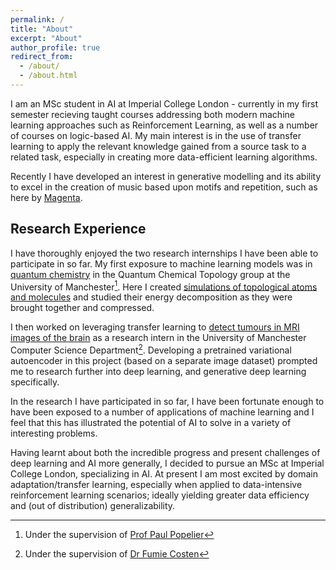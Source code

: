 ```yaml
---
permalink: /
title: "About"
excerpt: "About"
author_profile: true
redirect_from: 
  - /about/
  - /about.html
---
```

I am an MSc student in AI at Imperial College London - currently in my first semester recieving taught courses addressing both modern machine
learning approaches such as Reinforcement Learning, as well as a number of courses on logic-based AI. My main interest is in the use of transfer learning to apply the relevant knowledge gained from a source task to a related task, especially in creating more data-efficient learning algorithms. 

Recently I have developed an interest in generative modelling and its ability to excel in the creation of music based upon motifs and repetition, such as here by [Magenta](https://magenta.tensorflow.org/transformer-autoencoder). 

## Research Experience
I have thoroughly enjoyed the two research internships I have been able to participate in so far. My first exposure to machine learning models was in [quantum chemistry](publication/2019-02-topological-compression) in the Quantum Chemical Topology group at the University of Manchester[^1]. Here I created [simulations of topological atoms and molecules](https://dominicwllmsn.github.io/projects/1_qct-compression/) and studied their energy decomposition as they were brought together and compressed.

I then worked on leveraging transfer learning to [detect tumours in MRI images of the brain](dominicwllmsn.github.io/projects/2_mri-transfer/) as a research intern in the University of Manchester Computer Science Department[^2]. Developing a pretrained variational autoencoder in this project (based on a separate image dataset) prompted me to research further into deep learning, and generative deep learning specifically.

In the research I have participated in so far, I have been fortunate enough to have been exposed to a number of applications of machine learning and I feel that this has illustrated the potential of AI to solve in a variety of interesting problems.

Having learnt about both the incredible progress and present challenges of deep learning and AI more generally, I decided to pursue an MSc at Imperial College London, specializing in AI. At present I am most excited by domain adaptation/transfer learning, especially when applied to data-intensive reinforcement learning scenarios; ideally yielding greater data efficiency and (out of distribution) generalizability.

[^1]: Under the supervision of [Prof Paul Popelier](https://scholar.google.com/citations?user=VlFNR0wAAAAJ&hl=en)
[^2]: Under the supervision of [Dr Fumie Costen](https://www.research.manchester.ac.uk/portal/fumie.costen.html)

